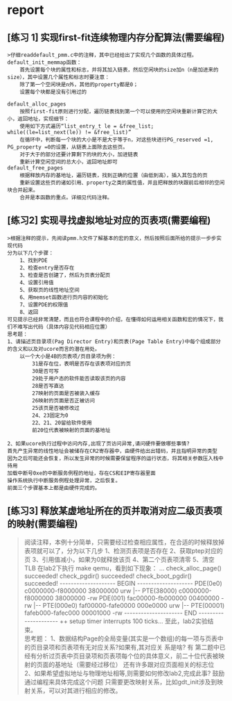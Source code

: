 # report 

## [练习 1] 实现first-fit连续物理内存分配算法(需要编程)
```
>仔细readdefault_pmm.c中的注释，其中已经给出了实现几个函数的具体过程。
default_init_memmap函数：
	首先设置每个块的属性和标志，并将其加入链表，然后空闲块的size加n（n是加进来的size），其中设置几个属性和标志时要注意：
	除了第一个空闲块是n外，其他的property都是0；
	设置每个块都是没有引用过的
	
default_alloc_pages
	按照first-fit原则进行分配，遍历链表找到第一个可以使用的空闲块重新计算它的大小，返回地址，实现细节：
	使用如下方式遍历“list_entry_t le = &free_list; while((le=list_next(le)) != &free_list)”
	在循环中，判断每一个块的大小是不是大于等于n，对这些块进行PG_reserved =1, PG_property =0的设置，从链表上面除去这些页。
	对于大于的部分还要计算剩下的块的大小，加进链表
	重新计算空闲空间的总大小，返回地址即可
default_free_pages
	根据释放内存的基地址，遍历链表，找到正确的位置（由低到高），插入其包含的页
	重新设置这些页的诸如引用、property之类的属性值，并且把释放的块跟前后相邻的空闲块合并起来。
	合并是本函数的重点。详细见代码注释。

```


## [练习2] 实现寻找虚拟地址对应的页表项(需要编程)
```
>根据注释的提示，先阅读pmm.h文件了解基本的宏的意义，然后按照后面所给的提示一步步实现代码
分为以下几个步骤：
	1、找到PDE
	2、检查entry是否存在
	3、检查是否创建了，然后为页表分配页
	4、设置引用值
	5、获取页的线性地址空间
	6、用memset函数进行页内容的初始化
	7、设置PDE的权限值
	8、返回
可见提示已经非常清楚，而且也符合课程中的介绍，在懂得如何运用相关函数和宏的情况下，我们不难写出代码（具体内容见代码相应位置）
思考题：
1、请描述页目录项(Pag Director Entry)和页表(Page Table Entry)中每个组成部分的含义和以及对ucore而言的潜在用处。
	以一个大小是4B的页表项/页目录项为例：
		31是存在位，表明是否存在该表项对应的页
		30是否可写
		29处于用户态的软件能否读取该页的内容
		28是否写直达
		27映射的页面是否被装入缓存
		26映射的页面是否正被访问
		25该页是否被修改过
		24、23固定为0
		22、21、20留给软件使用
		前20位代表被映射的页面的基地址
	
2、如果ucore执行过程中访问内存,出现了页访问异常,请问硬件要做哪些事情?
首先产生异常的线性地址会被储存在CR2寄存器中，由硬件给出出错码，并且指明异常的类型
因为之后可能还会恢复，所以发生异常的时候需要保留程序的运行状态，将其相关参数压入栈中待用
加载中断号0xe的中断服务例程的地址，存在CS和EIP寄存器里面
操作系统执行中断服务例程处理异常，之后恢复。
前面三个步骤基本上都是由硬件完成的。
```
## [练习3] 释放某虚地址所在的页并取消对应二级页表项的映射(需要编程)
>阅读注释，本例十分简单，只需要经过检查相应属性，在合适的时候释放掉表项就可以了，分为以下几步
    1、检测页表项是否存在
    2、获取ptep对应的页
    3、引用值减小，如果为0就释放该页
    4、第二个页表项清零
    5、清空TLB
在lab2下执行 make qemu，看到如下现象：
		...
		check_alloc_page() succeeded!
		check_pgdir() succeeded!
		check_boot_pgdir() succeeded!
		-------------------- BEGIN --------------------
		PDE(0e0) c0000000-f8000000 38000000 urw
		  |-- PTE(38000) c0000000-f8000000 38000000 -rw
		PDE(001) fac00000-fb000000 00400000 -rw
		  |-- PTE(000e0) faf00000-fafe0000 000e0000 urw
		  |-- PTE(00001) fafeb000-fafec000 00001000 -rw
		--------------------- END ---------------------
		++ setup timer interrupts
		100 ticks...
	至此，lab2实验结束。  
思考题：
1、数据结构Page的全局变量(其实是一个数组)的每一项与页表中的页目录项和页表项有无对应关系?如果有,其对应关
系是啥?
有
	第二题中已经有分析过页表中页目录项和页表项每个位的具体意义，前二十位代表被映射的页面的基地址（需要经过移位）
	还有许多跟对应页面相关的标志位
2、如果希望虚拟地址与物理地址相等,则需要如何修改lab2,完成此事?	鼓励通过编程来具体完成这个问题
	只需要更改映射关系，比如gdt_init涉及到映射关系，可以对其进行相应的修改。

























